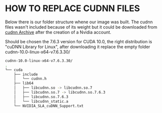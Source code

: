 
# HOW TO REPLACE CUDNN FILES

Below there is our folder structure whene our image was built.
The cudnn files wasn't included because of its weight but it could be downloaded
from [cudnn Archive](https://developer.nvidia.com/rdp/cudnn-archive) after the creation of a Nvidia account.

Should be chosen the 7.6.3 version for CUDA 10.0, the right distribution is "cuDNN Library for Linux", after downloading it replace the empty folder cudnn-10.0-linux-x64-v7.6.3.30/

```bash
cudnn-10.0-linux-x64-v7.6.3.30/
.
└── cuda
    ├── include
    │   └── cudnn.h
    ├── lib64
    │   ├── libcudnn.so -> libcudnn.so.7
    │   ├── libcudnn.so.7 -> libcudnn.so.7.6.3
    │   ├── libcudnn.so.7.6.3
    │   └── libcudnn_static.a
    └── NVIDIA_SLA_cuDNN_Support.txt 
```
